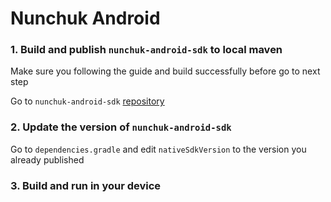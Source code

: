# Nunchuk Android

### 1. Build and publish `nunchuk-android-sdk` to local maven

Make sure you following the guide and build successfully before go to next step

Go to `nunchuk-android-sdk` [repository](https://github.com/nunchuk-io/nunchuk-android-nativesdk)

### 2. Update the version of `nunchuk-android-sdk` 

Go to `dependencies.gradle` and edit `nativeSdkVersion` to the version you already published

### 3. Build and run in your device